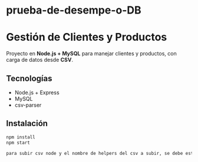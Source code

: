 # prueba-de-desempe-o-DB

# Gestión de Clientes y Productos

Proyecto en **Node.js + MySQL** para manejar clientes y productos, con carga de datos desde **CSV**.

## Tecnologías
- Node.js + Express  
- MySQL  
- csv-parser  

## Instalación
```bash
npm install
npm start

para subir csv node y el nombre de helpers del csv a subir, se debe estar en la posiciond e los helpers en carpetas

